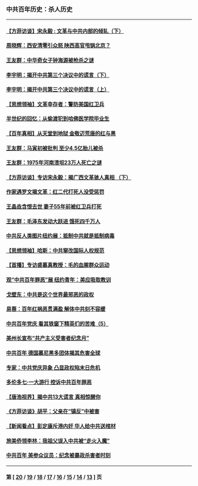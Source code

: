 ### 中共百年历史：杀人历史
---
#### [【方菲访谈】宋永毅 : 文革与中共内部的倾轧（下）](../../pages/nf1176106/n13486836.md?04160430) 
#### [周晓辉：西安清零引众怒 陕西高官甩锅北京？](../../pages/nf1176106/n13484627.md?04160430) 
#### [王友群：中华奇女子钟海源被枪杀之谜](../../pages/nf1176106/n13430555.md?04160430) 
#### [李宇明：揭开中共第三个决议中的谎言（下）](../../pages/nf1176106/n13389389.md?04160430) 
#### [李宇明：揭开中共第三个决议中的谎言（上）](../../pages/nf1176106/n13388697.md?04160430) 
#### [【思想领袖】文革幸存者：警防美国红卫兵](../../pages/nf1176106/n13339289.md?04160430) 
#### [半世纪的回忆：从偷渡犯到哈佛医学院毕业生](../../pages/nf1176106/n13345328.md?04160430) 
#### [【百年真相】从天堂到地狱 金敬迈荒唐的红与黑](../../pages/nf1176106/n13336995.md?04160430) 
#### [王友群：马寅初被批判 至少4.5亿胎儿被杀](../../pages/nf1176106/n13260313.md?04160430) 
#### [王友群：1975年河南溃坝23万人死亡之谜](../../pages/nf1176106/n13231576.md?04160430) 
#### [【方菲访谈】专访宋永毅：揭广西文革骇人真相 （下）](../../pages/nf1176106/n13209074.md?04160430) 
#### [作家遇罗文揭文革：红二代打死人没受惩罚](../../pages/nf1176106/n13205254.md?04160430) 
#### [王晶垚含恨去世 妻子55年前被红卫兵打死](../../pages/nf1176106/n13203590.md?04160430) 
#### [王友群：毛泽东发动大跃进 饿死四千万人](../../pages/nf1176106/n13177158.md?04160430) 
#### [中共反人类图片纽约展：抵制中共就是抵制病毒](../../pages/nf1176106/n13115371.md?04160430) 
#### [【思想领袖】哈斯：中共窜改国际人权规范](../../pages/nf1176106/n13053647.md?04160430) 
#### [【首播】专访盛慕真教授：毛的血腥群众运动](../../pages/nf1176106/n13091782.md?04160430) 
#### [观“中共百年罪恶”展 纽约青年：美应吸取教训](../../pages/nf1176106/n13085246.md?04160430) 
#### [戈壁东：中共是这个世界最邪恶的政权](../../pages/nf1176106/n13085641.md?04160430) 
#### [易蓉：百年红祸恶贯满盈 解体中共刻不容缓](../../pages/nf1176106/n13084455.md?04160430) 
#### [中共百年党庆 看其铁窗下精英们的苦难（5）](../../pages/nf1176106/n13076766.md?04160430) 
#### [美州长宣布“共产主义受害者纪念月”](../../pages/nf1176106/n13074024.md?04160430) 
#### [中共百年 德国慕尼黑多团体揭其危害全球](../../pages/nf1176106/n13068873.md?04160430) 
#### [专家：中共党庆异象 凸显政权陷末日危机](../../pages/nf1176106/n13067084.md?04160430) 
#### [多伦多七·一大游行 控诉中共百年罪恶](../../pages/nf1176106/n13062043.md?04160430) 
#### [【唐浩视界】揭中共13大谎言 真相惊醒你](../../pages/nf1176106/n13065208.md?04160430) 
#### [《方菲访谈》胡平：父亲在“镇反”中被害](../../pages/nf1176106/n13064114.md?04160430) 
#### [【新闻看点】彭定康斥港内奸 华人给中共送棺材](../../pages/nf1176106/n13064230.md?04160430) 
#### [旅美侨领李林：我祖父误入中共被“走火入魔”](../../pages/nf1176106/n13062777.md?04160430) 
#### [中共百年 美参众议员：纪念被暴政杀害者时刻](../../pages/nf1176106/n13063735.md?04160430) 

---
#### 第 [ [20](./20.md?04160430) / [19](./19.md?04160430) / [18](./18.md?04160430) / [17](./17.md?04160430) / [16](./16.md?04160430) / [15](./15.md?04160430) / [14](./14.md?04160430) / [13](./13.md?04160430) ] 页
